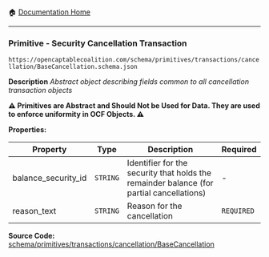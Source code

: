 :house: [Documentation Home](/README.md)

---

### Primitive - Security Cancellation Transaction

`https://opencaptablecoalition.com/schema/primitives/transactions/cancellation/BaseCancellation.schema.json`

**Description** _Abstract object describing fields common to all cancellation transaction objects_

**:warning: Primitives are Abstract and Should Not be Used for Data. They are used to enforce uniformity in OCF Objects. :warning:**

**Properties:**

| Property            | Type     | Description                                                                              | Required   |
| ------------------- | -------- | ---------------------------------------------------------------------------------------- | ---------- |
| balance_security_id | `STRING` | Identifier for the security that holds the remainder balance (for partial cancellations) | -          |
| reason_text         | `STRING` | Reason for the cancellation                                                              | `REQUIRED` |

**Source Code:** [schema/primitives/transactions/cancellation/BaseCancellation](/schema/primitives/transactions/cancellation/BaseCancellation.schema.json)
